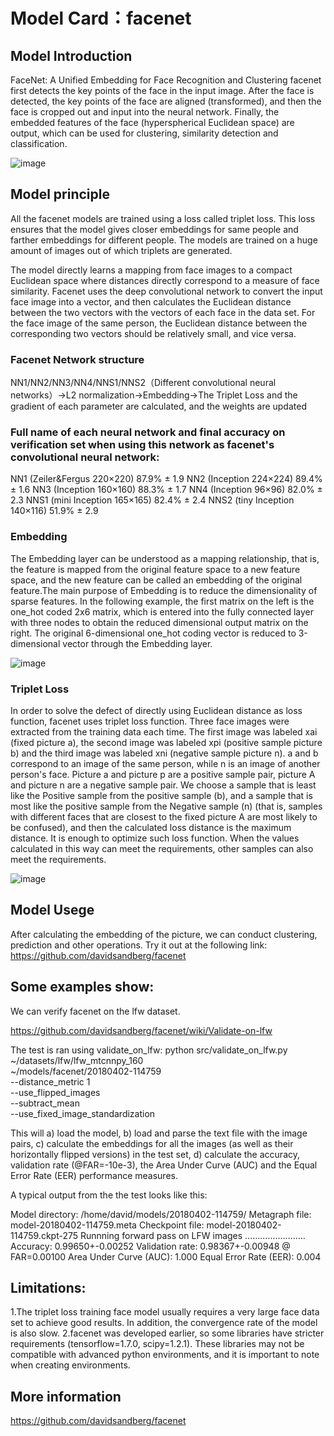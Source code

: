 # Model Card：facenet
## Model Introduction
FaceNet: A Unified Embedding for Face Recognition and Clustering
facenet first detects the key points of the face in the input image. After the face is detected, the key points of the face are aligned (transformed), and then the face is cropped out and input into the neural network. Finally, the embedded features of the face (hyperspherical Euclidean space) are output, which can be used for clustering, similarity detection and classification.

![image](https://user-images.githubusercontent.com/114071791/208710656-f567d955-4108-4c8e-8852-7d89a9028f4f.png)

## Model principle

All the facenet models are trained using a loss called triplet loss. This loss ensures that the model gives closer embeddings for same people and farther embeddings for different people.
The models are trained on a huge amount of images out of which triplets are generated.


The model directly learns a mapping from face images to a compact Euclidean space where distances directly correspond to a measure of face similarity. Facenet uses the deep convolutional network to convert the input face image into a vector, and then calculates the Euclidean distance between the two vectors with the vectors of each face in the data set. For the face image of the same person, the Euclidean distance between the corresponding two vectors should be relatively small, and vice versa.

### Facenet Network structure

NN1/NN2/NN3/NN4/NNS1/NNS2（Different convolutional neural networks）->L2 normalization->Embedding->The Triplet Loss and the gradient of each parameter are calculated, and the weights are updated


### Full name of each neural network and final accuracy on verification set when using this network as facenet's convolutional neural network:

NN1 (Zeiler&Fergus 220×220)     87.9% ± 1.9
NN2 (Inception 224×224)         89.4% ± 1.6
NN3 (Inception 160×160)         88.3% ± 1.7
NN4 (Inception 96×96)           82.0% ± 2.3
NNS1 (mini Inception 165×165)   82.4% ± 2.4
NNS2 (tiny Inception 140×116)   51.9% ± 2.9

### Embedding

The Embedding layer can be understood as a mapping relationship, that is, the feature is mapped from the original feature space to a new feature space, and the new feature can be called an embedding of the original feature.The main purpose of Embedding is to reduce the dimensionality of sparse features.
In the following example, the first matrix on the left is the one_hot coded 2x6 matrix, which is entered into the fully connected layer with three nodes to obtain the reduced dimensional output matrix on the right. The original 6-dimensional one_hot coding vector is reduced to 3-dimensional vector through the Embedding layer.

![image](https://user-images.githubusercontent.com/114071791/208705890-2330e68a-97d4-4d4c-975d-e1cc098a6476.png)

### Triplet Loss

In order to solve the defect of directly using Euclidean distance as loss function, facenet uses triplet loss function.
Three face images were extracted from the training data each time. The first image was labeled xai (fixed picture a), the second image was labeled xpi (positive sample picture b) and the third image was labeled xni (negative sample picture n). a and b correspond to an image of the same person, while n is an image of another person's face. Picture a and picture p are a positive sample pair, picture A and picture n are a negative sample pair. We choose a sample that is least like the Positive sample from the positive sample (b), and a sample that is most like the positive sample from the Negative sample (n) (that is, samples with different faces that are closest to the fixed picture A are most likely to be confused), and then the calculated loss distance is the maximum distance. It is enough to optimize such loss function. When the values calculated in this way can meet the requirements, other samples can also meet the requirements.

![image](https://user-images.githubusercontent.com/114071791/208702632-b747c6c0-578a-4e42-92e5-72358ce83e6f.png)


## Model Usege

After calculating the embedding of the picture, we can conduct clustering, prediction and other operations. Try it out at the following link:
https://github.com/davidsandberg/facenet


## Some examples show:

We can verify facenet on the lfw dataset.

https://github.com/davidsandberg/facenet/wiki/Validate-on-lfw

The test is ran using validate_on_lfw:
python src/validate_on_lfw.py \
~/datasets/lfw/lfw_mtcnnpy_160 \
~/models/facenet/20180402-114759 \
--distance_metric 1 \
--use_flipped_images \
--subtract_mean \
--use_fixed_image_standardization

This will
a) load the model,
b) load and parse the text file with the image pairs,
c) calculate the embeddings for all the images (as well as their horizontally flipped versions) in the test set,
d) calculate the accuracy, validation rate (@FAR=-10e-3), the Area Under Curve (AUC) and the Equal Error Rate (EER) performance measures.

A typical output from the the test looks like this:

Model directory: /home/david/models/20180402-114759/
Metagraph file: model-20180402-114759.meta
Checkpoint file: model-20180402-114759.ckpt-275
Runnning forward pass on LFW images
........................
Accuracy: 0.99650+-0.00252
Validation rate: 0.98367+-0.00948 @ FAR=0.00100
Area Under Curve (AUC): 1.000
Equal Error Rate (EER): 0.004


## Limitations:

1.The triplet loss training face model usually requires a very large face data set to achieve good results. In addition, the convergence rate of the model is also slow.
2.facenet was developed earlier, so some libraries have stricter requirements (tensorflow=1.7.0, scipy=1.2.1). These libraries may not be compatible with advanced python environments, and it is important to note when creating environments.

## More information

https://github.com/davidsandberg/facenet
